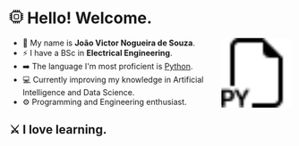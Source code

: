 <h1><img src="cpu.svg" width="25" alt="cpu"/> Hello! Welcome.</h1>

<img align="right" width="125" src="filetype-py.svg">

<div>
<ul>
<li> 🎹 My name is <strong>João Victor Nogueira de Souza</strong>.</li>
<li> ⚡ I have a BSc in <strong>Electrical Engineering</strong>.</li>
<li> ➡️ The language I'm most proficient is <ins>Python</ins>.</li>
<li> 💻 Currently improving my knowledge in Artificial Intelligence and Data Science.</li>
<li> ⚙️ Programming and Engineering enthusiast. </li>
</ul>
</div>

<h2>⚔️ I love learning.</h2>

<!--
**joaovicnog/joaovicnog** is a ✨ _special_ ✨ repository because its `README.md` (this file) appears on your GitHub profile.

Here are some ideas to get you started:

- 🔭 I’m currently working on ...
- 🌱 I’m currently learning ...
- 👯 I’m looking to collaborate on ...
- 🤔 I’m looking for help with ...
- 💬 Ask me about ...
- 📫 How to reach me: ...
- 😄 Pronouns: ...
- ⚡ Fun fact: ...
-->
